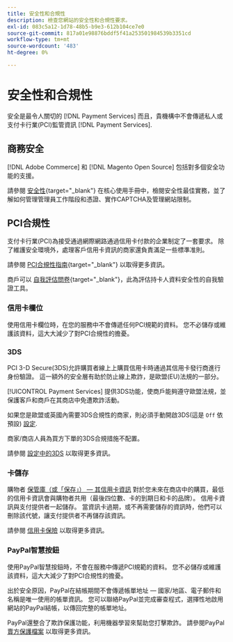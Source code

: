 ```yaml
---
title: 安全性和合規性
description: 檢查您網站的安全性和合規性要求。
exl-id: 083c5a12-1d78-48b5-b9e3-612b104ce7e0
source-git-commit: 817a01e98876bddf5f41a253501984539b3351cd
workflow-type: tm+mt
source-wordcount: '483'
ht-degree: 0%

---
```


# 安全性和合規性

安全是最令人關切的 [!DNL Payment Services] 而且，貴機構中不會傳遞私人或支付卡行業(PCI)監管資訊 [!DNL Payment Services].

## 商務安全

[!DNL Adobe Commerce] 和 [!DNL Magento Open Source] 包括對多個安全功能的支援。

請參閱 [安全性](https://docs.magento.com/user-guide/stores/security.html){target="_blank"} 在核心使用手冊中，檢閱安全性最佳實務，並了解如何管理管理員工作階段和憑證、實作CAPTCHA及管理網站限制。

## PCI合規性

支付卡行業(PCI)為接受通過網際網路通過信用卡付款的企業制定了一套要求。 除了維護安全環境外，處理客戶信用卡資訊的商家還負責滿足一些標準准則。

請參閱 [PCI合規性指南](https://docs.magento.com/user-guide/stores/compliance-pci.html){target="_blank"} 以取得更多資訊。

商戶可以 [自我評估問卷](https://www.pcisecuritystandards.org/pci_security/completing_self_assessment){target="_blank"}，此為評估持卡人資料安全性的自我驗證工具。

### 信用卡欄位

使用信用卡欄位時，在您的服務中不會傳遞任何PCI規範的資料。 您不必儲存或維護該資料，這大大減少了對PCI合規性的擔憂。

### 3DS

PCI 3-D Secure(3DS)允許購買者線上上購買信用卡時通過其信用卡發行商進行身份驗證。 這一額外的安全層有助於防止線上欺詐，是歐盟(EU)法規的一部分。

[!UICONTROL Payment Services] 提供3DS功能，使商戶能夠遵守歐盟法規，並保護客戶和商戶在其商店中免遭欺詐活動。

如果您是歐盟或英國內需要3DS合規性的商家，則必須手動開啟3DS(這是 `Off` 依預設) [設定](settings.md#credit-card-fields).

商家/商店人員為買方下單的3DS合規措施不配置。

請參閱 [設定中的3DS](settings.md#3ds) 以取得更多資訊。

### 卡儲存

購物者 [保管庫（或「保存」） — 其信用卡資訊](vaulting.md) 對於您未來在商店中的購買，最低的信用卡資訊會與購物者共用（最後四位數、卡的到期日和卡的品牌）。 信用卡資訊與支付提供者一起儲存。 當資訊卡過期，或不再需要儲存的資訊時，他們可以刪除該代號，讓支付提供者不再儲存該資訊。

請參閱 [信用卡保險](vaulting.md) 以取得更多資訊。

### PayPal智慧按鈕

使用PayPal智慧按鈕時，不會在服務中傳遞PCI規範的資料。 您不必儲存或維護該資料，這大大減少了對PCI合規性的擔憂。

出於安全原因，PayPal在結帳期間不會傳遞帳單地址 — 國家/地區、電子郵件和名稱是唯一使用的帳單資訊。 您可以聯絡PayPal並完成審查程式，選擇性地啟用網站的PayPal結帳，以傳回完整的帳單地址。

PayPal還整合了欺詐保護功能，利用機器學習來幫助您打擊欺詐。 請參閱PayPal [賣方保護檔案](https://www.paypal.com/us/webapps/mpp/security/seller-protection) 以取得更多資訊。
